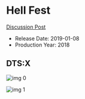 # Hell Fest

[Discussion Post](https://www.avsforum.com/threads/bass-eq-for-filtered-movies.2995212/post-57365062)

* Release Date: 2019-01-08
* Production Year: 2018

## DTS:X

![img 0](https://i.imgur.com/1WyAi6k.jpg)

![img 1](https://i.imgur.com/z634hqF.jpg)

